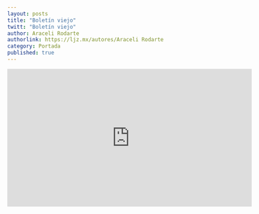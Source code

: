 ```yaml
---
layout: posts
title: "Boletín viejo"
twitt: "Boletín viejo"
author: Araceli Rodarte
authorlink: https://ljz.mx/autores/Araceli Rodarte
category: Portada
published: true
---
```


<iframe width="560" height="315" src="
http://www.youtube.com/embed/2peLOx93Ii8" frameborder="0"
allowfullscreen></iframe>

